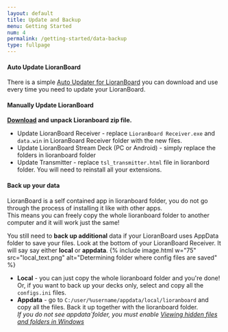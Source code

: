 ```yaml
---
layout: default
title: Update and Backup
menu: Getting Started
num: 4
permalink: /getting-started/data-backup
type: fullpage
---
```


#### Auto Update LioranBoard
There is a simple [Auto Updater for LioranBoard](https://github.com/christinna9031/LioranBoard-Auto-Updater/releases) you can download and use every time you need to update your LioranBoard. 

#### Manually Update LioranBoard
**[Download](https://obsproject.com/forum/resources/lioranboard-stream-deck-animator.862/) and unpack Lioranboard zip file.**
- Update LioranBoard Receiver - replace `LioranBoard Receiver.exe` and `data.win` in LioranBoard Receiver folder with the new files.
- Update LioranBoard Stream Deck (PC or Android)  - simply replace the folders in lioranboard folder
- Update Transmitter - replace `tsl_transmitter.html` file in lioranbord folder. You will need to reinstall all your extensions. 

#### Back up your data
LioranBoard is a self contained app in lioranboard folder, you do not go through the process of installing it like with other apps.\
This means you can freely copy the whole lioranboard folder to another computer and it will work just the same!


You still need to **back up additional** data if your LioranBoard uses AppData folder to save your files.
Look at the bottom of your LioranBoard Receiver. It will say say either **local** or **appdata**.
{% include image.html w="75" src="local_text.png" alt="Determining folder where config files are saved" %}
- **Local** - you can just copy the whole lioranboard folder and you're done! Or, if you want to back up your decks only, select and copy all the `configs.ini` files.
- **Appdata** - go to `C:/user/%username/appdata/local/lioranboard` and copy all the files. Back it up together with the lioranboard folder. <br> *If you do not see appdata`folder, you must enable [Viewing hidden files and folders in Windows](https://support.microsoft.com/en-us/windows/view-hidden-files-and-folders-in-windows-97fbc472-c603-9d90-91d0-1166d1d9f4b5)*

